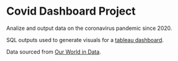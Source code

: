 # Covid Dashboard Project

Analize and output data on the coronavirus pandemic since 2020. 

SQL outputs used to generate visuals for a [tableau dashboard](https://public.tableau.com/app/profile/stacey.harper/viz/CoronavirusImpactDashboard/Dashboard1).

Data sourced from [Our World in Data](https://ourworldindata.org/covid-deaths).
